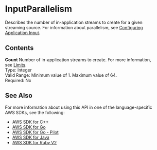 # InputParallelism<a name="API_InputParallelism"></a>

Describes the number of in\-application streams to create for a given streaming source\. For information about parallelism, see [Configuring Application Input](https://docs.aws.amazon.com/kinesisanalytics/latest/dev/how-it-works-input.html)\. 

## Contents<a name="API_InputParallelism_Contents"></a>

 **Count**   <a name="analytics-Type-InputParallelism-Count"></a>
Number of in\-application streams to create\. For more information, see [Limits](https://docs.aws.amazon.com/kinesisanalytics/latest/dev/limits.html)\.   
Type: Integer  
Valid Range: Minimum value of 1\. Maximum value of 64\.  
Required: No

## See Also<a name="API_InputParallelism_SeeAlso"></a>

For more information about using this API in one of the language\-specific AWS SDKs, see the following:
+  [AWS SDK for C\+\+](https://docs.aws.amazon.com/goto/SdkForCpp/kinesisanalytics-2015-08-14/InputParallelism) 
+  [AWS SDK for Go](https://docs.aws.amazon.com/goto/SdkForGoV1/kinesisanalytics-2015-08-14/InputParallelism) 
+  [AWS SDK for Go \- Pilot](https://docs.aws.amazon.com/goto/SdkForGoPilot/kinesisanalytics-2015-08-14/InputParallelism) 
+  [AWS SDK for Java](https://docs.aws.amazon.com/goto/SdkForJava/kinesisanalytics-2015-08-14/InputParallelism) 
+  [AWS SDK for Ruby V2](https://docs.aws.amazon.com/goto/SdkForRubyV2/kinesisanalytics-2015-08-14/InputParallelism) 